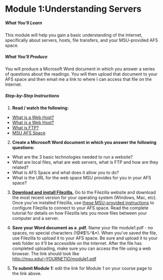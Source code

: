# Module 1:Understanding Servers


##### What You'll Learn

This module will help you gain a basic understanding of the Internet, specifically about servers, hosts, file transfers, and your MSU-provided AFS space.

##### What You'll Produce
You will produce a Microsoft Word document in which you answer a series of questions about the readings. You will then upload that document to your AFS space and then email me a link to where I can access that file on the Internet.

##### Step-by-Step Instructions

1. **Read / watch the following:**
* [What is a Web Host?](http://www.w3schools.com/website/web_host_intro.asp)
* [What is a Web Host?](https://youtu.be/HrOnrephOlE)
* [What is FTP?](https://youtu.be/Spg0JFLc3KI)
* [MSU AFS Space](http://techbase.msu.edu/article.asp?id=2394&service=techbase)

2. **Create a Microsoft Word document in which you answer the following questions:**
+ What are the 3 basic technologies needed to run a website?
+ What are local files, what are web servers, what is FTP and how are they related?
+ What is AFS Space and what does it allow you to do?
+ What is the URL for the web space MSU provides for you in your AFS space?

3. **[Download and install Filezilla.](https://filezilla-project.org)** Go to the Filezilla website and download the most recent version for your operating system (Windows, Mac, etc). Once you've installed Filezilla, use [these MSU-provided instructions](http://techbase.msu.edu/article.asp?id=6845&service=techbase) to configure Filezilla to connect to your AFS space. Read the complete tutorial for details on how Filezilla lets you move files between your computer and a server.

4. **Save your Word document as a .pdf.** Name your file module1.pdf - no spaces, no special characters (!@#$%^&*). When you've saved the file, use Filezilla to upload it to your AFS space. Be sure and upload it to your web folder so it'll be accessible on the Internet. After the file has completed uploading, make sure you can access the file using a web browser. The link should look like http://msu.edu/~YOURNETID/module1.pdf

5. **To submit Module 1:** edit the link for Module 1 on your course page to the link above.

